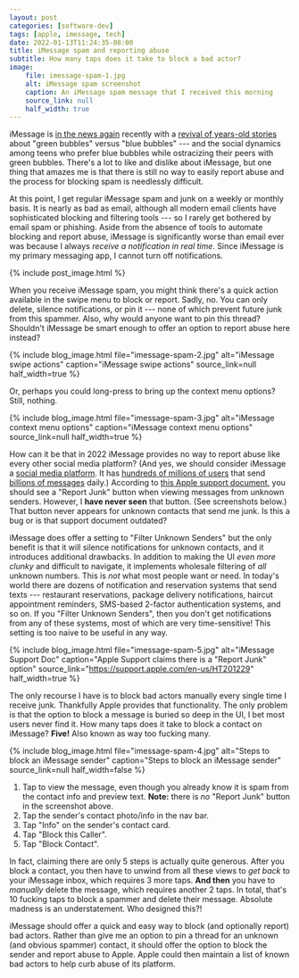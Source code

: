 ```yaml
---
layout: post
categories: [software-dev]
tags: [apple, imessage, tech]
date: 2022-01-13T11:24:35-08:00
title: iMessage spam and reporting abuse
subtitle: How many taps does it take to block a bad actor?
image:
    file: imessage-spam-1.jpg
    alt: iMessage spam screenshot
    caption: An iMessage spam message that I received this morning
    source_link: null
    half_width: true
---
```


iMessage is [in the news again](https://mjtsai.com/blog/2022/01/11/blue-bubble-envy-is-real/) recently with a [revival of years-old stories](https://pxlnv.com/linklog/wsj-green-bubbles/) about "green bubbles" versus "blue bubbles" --- and the social dynamics among teens who prefer blue bubbles while ostracizing their peers with green bubbles. There's a lot to like and dislike about iMessage, but one thing that amazes me is that there is still no way to easily report abuse and the process for blocking spam is needlessly difficult.

<!--excerpt-->

At this point, I get regular iMessage spam and junk on a weekly or monthly basis. It is nearly as bad as email, although all modern email clients have sophisticated blocking and filtering tools --- so I rarely get bothered by email spam or phishing. Aside from the absence of tools to automate blocking and report abuse, iMessage is significantly worse than email ever was because I always _receive a notification in real time_. Since iMessage is my primary messaging app, I cannot turn off notifications.

{% include post_image.html %}

When you receive iMessage spam, you might think there's a quick action available in the swipe menu to block or report. Sadly, no. You can only delete, silence notifications, or pin it --- none of which prevent future junk from this spammer. Also, why would anyone want to pin this thread? Shouldn't iMessage be smart enough to offer an option to report abuse here instead?

{% include blog_image.html
    file="imessage-spam-2.jpg"
    alt="iMessage swipe actions"
    caption="iMessage swipe actions"
    source_link=null
    half_width=true
%}

Or, perhaps you could long-press to bring up the context menu options? Still, nothing.

{% include blog_image.html
    file="imessage-spam-3.jpg"
    alt="iMessage context menu options"
    caption="iMessage context menu options"
    source_link=null
    half_width=true
%}

How can it be that in 2022 iMessage provides no way to report abuse like every other social media platform? (And yes, we should consider iMessage a [social media platform](https://daringfireball.net/2016/10/imessage_stickiness). It has [hundreds of millions of users](https://techcrunch.com/2012/06/11/imessage-has-more-than-140m-users-and-has-150b-messages-over-1b-a-day/) that send [billions of messages](https://appleinsider.com/articles/13/01/23/apple-sees-2b-imessages-sent-every-day-from-half-a-billion-ios-devices) daily.) According to [this Apple support document](https://support.apple.com/en-us/HT201229), you should see a "Report Junk" button when viewing messages from unknown senders. However, I **have never seen** that button. (See screenshots below.) That button never appears for unknown contacts that send me junk. Is this a bug or is that support document outdated?

iMessage does offer a setting to "Filter Unknown Senders" but the only benefit is that it will silence notifications for unknown contacts, and it introduces additional drawbacks. In addition to making the UI _even more clunky_ and difficult to navigate, it implements wholesale filtering of _all_ unknown numbers. This is _not_ what most people want or need. In today's world there are dozens of notification and reservation systems that send texts --- restaurant reservations, package delivery notifications, haircut appointment reminders, SMS-based 2-factor authentication systems, and so on. If you "Filter Unknown Senders", then you don't get notifications from any of these systems, most of which are very time-sensitive! This setting is too naive to be useful in any way.

{% include blog_image.html
    file="imessage-spam-5.jpg"
    alt="iMessage Support Doc"
    caption="Apple Support claims there is a \"Report Junk\" option"
    source_link="https://support.apple.com/en-us/HT201229"
    half_width=true
%}

The only recourse I have is to block bad actors manually every single time I receive junk. Thankfully Apple provides that functionality. The only problem is that the option to block a message is buried so deep in the UI, I bet most users never find it. How many taps does it take to block a contact on iMessage? **Five!** Also known as way too fucking many.

{% include blog_image.html
    file="imessage-spam-4.jpg"
    alt="Steps to block an iMessage sender"
    caption="Steps to block an iMessage sender"
    source_link=null
    half_width=false
%}

1. Tap to view the message, even though you already know it is spam from the contact info and preview text. **Note:** there is _no_ "Report Junk" button in the screenshot above.
1. Tap the sender's contact photo/info in the nav bar.
1. Tap "Info" on the sender's contact card.
1. Tap "Block this Caller".
1. Tap "Block Contact".

In fact, claiming there are only 5 steps is actually quite generous. After you block a contact, you then have to unwind from all these views to _get back_ to your iMessage inbox, which requires 3 more taps. **And then** you have to _manually_ delete the message, which requires another 2 taps. In total, that's 10 fucking taps to block a spammer and delete their message. Absolute madness is an understatement. Who designed this?!

iMessage should offer a quick and easy way to block (and optionally report) bad actors. Rather than give me an option to pin a thread for an unknown (and obvious spammer) contact, it should offer the option to block the sender and report abuse to Apple. Apple could then maintain a list of known bad actors to help curb abuse of its platform.
